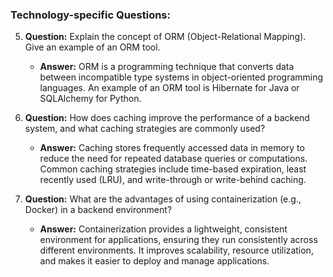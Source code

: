 ### Technology-specific Questions:

5. **Question:** Explain the concept of ORM (Object-Relational Mapping). Give an example of an ORM tool.
   - **Answer:** ORM is a programming technique that converts data between incompatible type systems in object-oriented programming languages. An example of an ORM tool is Hibernate for Java or SQLAlchemy for Python.

6. **Question:** How does caching improve the performance of a backend system, and what caching strategies are commonly used?
   - **Answer:** Caching stores frequently accessed data in memory to reduce the need for repeated database queries or computations. Common caching strategies include time-based expiration, least recently used (LRU), and write-through or write-behind caching.

7. **Question:** What are the advantages of using containerization (e.g., Docker) in a backend environment?
   - **Answer:** Containerization provides a lightweight, consistent environment for applications, ensuring they run consistently across different environments. It improves scalability, resource utilization, and makes it easier to deploy and manage applications.